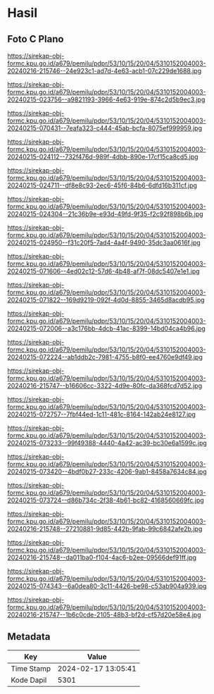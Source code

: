 # Hasil

## Foto C Plano

https://sirekap-obj-formc.kpu.go.id/a679/pemilu/pdpr/53/10/15/20/04/5310152004003-20240216-215746--24e923c1-ad7d-4e63-acb1-07c229de1688.jpg

https://sirekap-obj-formc.kpu.go.id/a679/pemilu/pdpr/53/10/15/20/04/5310152004003-20240215-023756--a9821193-3966-4e63-919e-874c2d5b9ec3.jpg

https://sirekap-obj-formc.kpu.go.id/a679/pemilu/pdpr/53/10/15/20/04/5310152004003-20240215-070431--7eafa323-c444-45ab-bcfa-8075ef999959.jpg

https://sirekap-obj-formc.kpu.go.id/a679/pemilu/pdpr/53/10/15/20/04/5310152004003-20240215-024112--732f476d-989f-4dbb-890e-17cf15ca8cd5.jpg

https://sirekap-obj-formc.kpu.go.id/a679/pemilu/pdpr/53/10/15/20/04/5310152004003-20240215-024711--df8e8c93-2ec6-45f6-84b6-6dfd16b311cf.jpg

https://sirekap-obj-formc.kpu.go.id/a679/pemilu/pdpr/53/10/15/20/04/5310152004003-20240215-024304--21c36b9e-e93d-49fd-9f35-f2c92f898b6b.jpg

https://sirekap-obj-formc.kpu.go.id/a679/pemilu/pdpr/53/10/15/20/04/5310152004003-20240215-024950--f31c20f5-7ad4-4a4f-9490-35dc3aa0616f.jpg

https://sirekap-obj-formc.kpu.go.id/a679/pemilu/pdpr/53/10/15/20/04/5310152004003-20240215-071606--4ed02c12-57d6-4b48-af7f-08dc5407e1e1.jpg

https://sirekap-obj-formc.kpu.go.id/a679/pemilu/pdpr/53/10/15/20/04/5310152004003-20240215-071822--169d9219-092f-4d0d-8855-3465d8acdb95.jpg

https://sirekap-obj-formc.kpu.go.id/a679/pemilu/pdpr/53/10/15/20/04/5310152004003-20240215-072006--a3c176bb-4dcb-41ac-8399-14bd04ca4b96.jpg

https://sirekap-obj-formc.kpu.go.id/a679/pemilu/pdpr/53/10/15/20/04/5310152004003-20240215-072224--ab1ddb2c-7981-4755-b8f0-ee4760e9df49.jpg

https://sirekap-obj-formc.kpu.go.id/a679/pemilu/pdpr/53/10/15/20/04/5310152004003-20240216-215747--b16606cc-3322-4d9e-80fc-da368fcd7d52.jpg

https://sirekap-obj-formc.kpu.go.id/a679/pemilu/pdpr/53/10/15/20/04/5310152004003-20240215-072757--7fbf44ed-1c11-481c-8164-142ab24e8127.jpg

https://sirekap-obj-formc.kpu.go.id/a679/pemilu/pdpr/53/10/15/20/04/5310152004003-20240215-073233--99f49388-4440-4a42-ac39-bc30e6a1599c.jpg

https://sirekap-obj-formc.kpu.go.id/a679/pemilu/pdpr/53/10/15/20/04/5310152004003-20240215-073420--4bdf0b27-233c-4206-9ab1-8458a7634c84.jpg

https://sirekap-obj-formc.kpu.go.id/a679/pemilu/pdpr/53/10/15/20/04/5310152004003-20240215-073724--d86b734c-2f38-4b61-bc82-4168560669fc.jpg

https://sirekap-obj-formc.kpu.go.id/a679/pemilu/pdpr/53/10/15/20/04/5310152004003-20240216-215748--27210881-9d85-442b-9fab-99c6842afe2b.jpg

https://sirekap-obj-formc.kpu.go.id/a679/pemilu/pdpr/53/10/15/20/04/5310152004003-20240216-215748--da011ba0-f104-4ac6-b2ee-09566def91ff.jpg

https://sirekap-obj-formc.kpu.go.id/a679/pemilu/pdpr/53/10/15/20/04/5310152004003-20240215-074343--6a0dea80-3c11-4426-be98-c53ab904a939.jpg

https://sirekap-obj-formc.kpu.go.id/a679/pemilu/pdpr/53/10/15/20/04/5310152004003-20240216-215747--1b6c0cde-2105-48b3-bf2d-cf57d20e58e4.jpg


## Metadata

| Key        | Value               |
| ---------- | ------------------- |
| Time Stamp | 2024-02-17 13:05:41 |
| Kode Dapil | 5301                |



